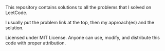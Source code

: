 This repository contains solutions to all the problems that I solved on LeetCode.

I usually put the problem link at the top, then my approach(es) and the solution.

Licensed under MIT License. Anyone can use, modify, and distribute this code with proper attribution.

